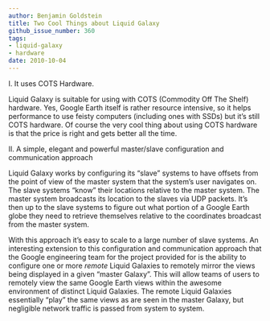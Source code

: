 ```yaml
---
author: Benjamin Goldstein
title: Two Cool Things about Liquid Galaxy
github_issue_number: 360
tags:
- liquid-galaxy
- hardware
date: 2010-10-04
---
```


I. It uses COTS Hardware.

Liquid Galaxy is suitable for using with COTS (Commodity Off The Shelf) hardware. Yes, Google Earth itself is rather resource intensive, so it helps performance to use feisty computers (including ones with SSDs) but it’s still COTS hardware. Of course the very cool thing about using COTS hardware is that the price is right and gets better all the time.

II. A simple, elegant and powerful master/​slave configuration and communication approach

Liquid Galaxy works by configuring its “slave” systems to have offsets from the point of view of the master system that the system’s user navigates on. The slave systems “know” their locations relative to the master system. The master system broadcasts its location to the slaves via UDP packets. It’s then up to the slave systems to figure out what portion of a Google Earth globe they need to retrieve themselves relative to the coordinates broadcast from the master system.

With this approach it’s easy to scale to a large number of slave systems. An interesting extension to this configuration and communication approach that the Google engineering team for the project provided for is the ability to configure one or more *remote* Liquid Galaxies to remotely mirror the views being displayed in a given “master Galaxy”. This will allow teams of users to remotely view the same Google Earth views within the awesome environment of distinct Liquid Galaxies. The remote Liquid Galaxies essentially “play” the same views as are seen in the master Galaxy, but negligible network traffic is passed from system to system.

